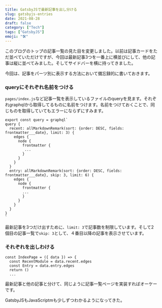```yaml
---
title: GatsbyJSで最新記事を出し分ける
slug: gatsbyjs-entries
date: 2021-08-28
draft: false
category: ["Tech"]
tags: ["GatsbyJS"]
emoji: "🛠"
---
```


このブログのトップの記事一覧の見た目を変更しました。以前は記事カードをただ並べていただけですが、今回は最新記事3つを一番上に横並びにして、他の記事は縦に並べてみました。そしてサイドバーを横に持ってきました。

今回は、記事をパーツ別に表示する方法において備忘録的に書いておきます。


### queryにそれぞれ名前をつける

`pages/index.js`など記事一覧を表示しているファイルのqueryを見ます。それぞれgraphqlから取得してるものに名前をつけます。名前をつけておくことで、同じものを取得していてもエラーにならずにすみます。

```
export const query = graphql`
query {
  recent: allMarkdownRemark(sort: {order: DESC, fields: frontmatter___date}, limit: 3) {
    edges {
      node {
        frontmatter {
         ...
        }
      }
    }
  }
  entry: allMarkdownRemark(sort: {order: DESC, fields: frontmatter___date}, skip: 3, limit: 6) {
    edges {
      node {
        frontmatter {
        ...
        }
      }
    }
  }
}
`
```

最新記事を3つだけ出すために、`limit: 3`で記事数を制限しています。そして2個目の記事一覧で`skip: 3`として、４番目以降の記事を表示させています。



### それぞれを出しわける

```
const IndexPage = ({ data }) => {
  const RecentModule = data.recent.edges
  const Entry = data.entry.edges
  return ()
  ...
```

最新記事と他の記事と分けて、同じように記事一覧ページを実装すればオーケーです。



GatsbyJSもJavaScriptmも少しずつわかるようになってきた。
